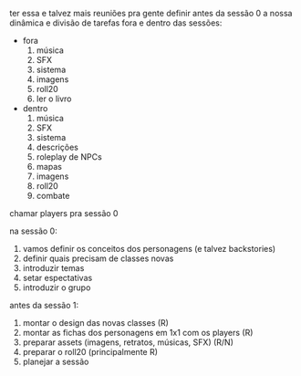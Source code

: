 ter essa e talvez mais reuniões pra gente definir antes da sessão 0 a nossa dinâmica e divisão de tarefas fora e dentro das sessões:
- fora
	1. música
	2. SFX
	3. sistema
	4. imagens
	5. roll20
	6. ler o livro
- dentro
	1. música
	2. SFX
	3. sistema
	4. descrições
	5. roleplay de NPCs
	6. mapas
	7. imagens
	8. roll20
	9. combate

chamar players pra sessão 0

na sessão 0:
1. vamos definir os conceitos dos personagens (e talvez backstories)
2. definir quais precisam de classes novas
3. introduzir temas
4. setar espectativas
5. introduzir o grupo

antes da sessão 1:
1. montar o design das novas classes (R)
2. montar as fichas dos personagens em 1x1 com os players (R)
3. preparar assets (imagens, retratos, músicas, SFX) (R/N)
4. preparar o roll20 (principalmente R)
5. planejar a sessão
